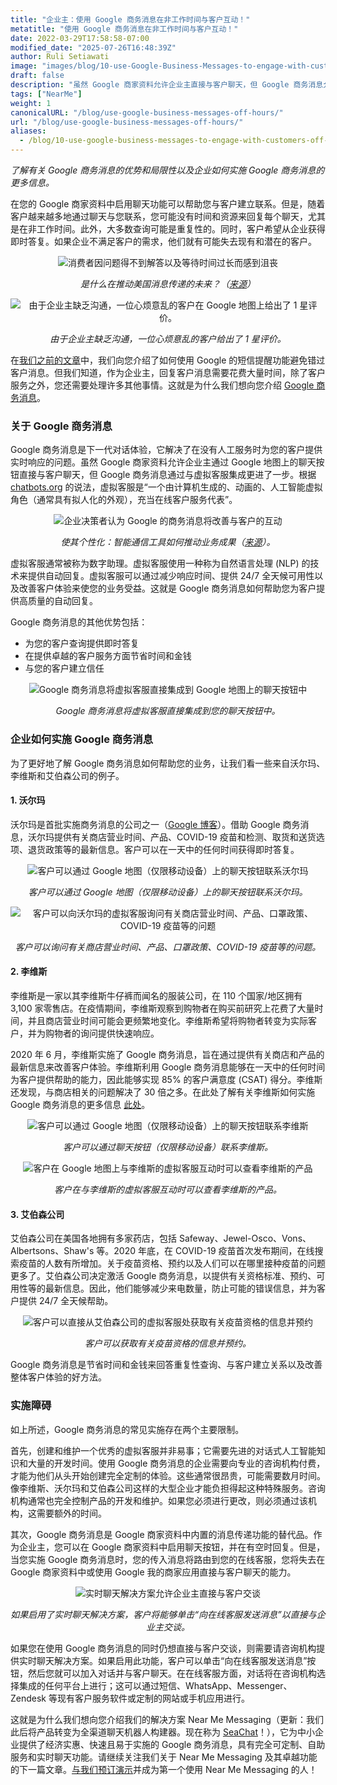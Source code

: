 ```yaml
---
title: "企业主：使用 Google 商务消息在非工作时间与客户互动！"
metatitle: "使用 Google 商务消息在非工作时间与客户互动！"
date: 2022-03-29T17:58:58-07:00
modified_date: "2025-07-26T16:48:39Z"
author: Ruli Setiawati
image: "images/blog/10-use-Google-Business-Messages-to-engage-with-customers-off-hours/thumbnail.png"
draft: false
description: "虽然 Google 商家资料允许企业主直接与客户聊天，但 Google 商务消息允许与虚拟客服集成。"
tags: ["NearMe"]
weight: 1
canonicalURL: "/blog/use-google-business-messages-off-hours/"
url: "/blog/use-google-business-messages-off-hours/"
aliases:
  - /blog/10-use-google-business-messages-to-engage-with-customers-off-hours/
---
```


*了解有关 Google 商务消息的优势和局限性以及企业如何实施 Google 商务消息的更多信息。*

在您的 Google 商家资料中启用聊天功能可以帮助您与客户建立联系。但是，随着客户越来越多地通过聊天与您联系，您可能没有时间和资源来回复每个聊天，尤其是在非工作时间。此外，大多数查询可能是重复性的。同时，客户希望从企业获得即时答复。如果企业不满足客户的需求，他们就有可能失去现有和潜在的客户。

<center>
<img src="/images/blog/10-use-Google-Business-Messages-to-engage-with-customers-off-hours/1-stats.png" alt="消费者因问题得不到解答以及等待时间过长而感到沮丧"/>

*是什么在推动美国消息传递的未来？（[来源](https://developers.google.com/business-communications/business-messages/files/us-business-messages-infographic.pdf)）*
</center>

<center>
<img src="/images/blog/10-use-Google-Business-Messages-to-engage-with-customers-off-hours/2-one_star.png" alt="由于企业主缺乏沟通，一位心烦意乱的客户在 Google 地图上给出了 1 星评价。"/>

*由于企业主缺乏沟通，一位心烦意乱的客户给出了 1 星评价。*
</center>

在[我们之前的文章](https://seasalt.ai/blog/9-enable-chat-on-google-maps/)中，我们向您介绍了如何使用 Google 的短信提醒功能避免错过客户消息。但我们知道，作为企业主，回复客户消息需要花费大量时间，除了客户服务之外，您还需要处理许多其他事情。这就是为什么我们想向您介绍 [Google 商务消息](https://businessmessages.google/)。

### 关于 Google 商务消息

Google 商务消息是下一代对话体验，它解决了在没有人工服务时为您的客户提供实时响应的问题。虽然 Google 商家资料允许企业主通过 Google 地图上的聊天按钮直接与客户聊天，但 Google 商务消息通过与虚拟客服集成更进了一步。根据 [chatbots.org](https://www.google.com/url?q=https://www.chatbots.org/virtual_agent/&sa=D&source=docs&ust=1648605707733291&usg=AOvVaw1v4dJFgDD-5SmpSNZBu3J6) 的说法，虚拟客服是“一个由计算机生成的、动画的、人工智能虚拟角色（通常具有拟人化的外观），充当在线客户服务代表”。

<center>
<img src="/images/blog/10-use-Google-Business-Messages-to-engage-with-customers-off-hours/3-stats.png" alt="企业决策者认为 Google 的商务消息将改善与客户的互动"/>

*使其个性化：智能通信工具如何推动业务成果（[来源](https://services.google.com/fh/files/misc/how_smart_communication_tools_drive_business_results.pdf)）。*
</center>

虚拟客服通常被称为数字助理。虚拟客服使用一种称为自然语言处理 (NLP) 的技术来提供自动回复。虚拟客服可以通过减少响应时间、提供 24/7 全天候可用性以及改善客户体验来使您的业务受益。这就是 Google 商务消息如何帮助您为客户提供高质量的自动回复。

Google 商务消息的其他优势包括：
- 为您的客户查询提供即时答复
- 在提供卓越的客户服务方面节省时间和金钱
- 与您的客户建立信任

<center>
<img src="/images/blog/10-use-Google-Business-Messages-to-engage-with-customers-off-hours/4-GBM_bridgepoint_runners.png" alt="Google 商务消息将虚拟客服直接集成到 Google 地图上的聊天按钮中"/>

*Google 商务消息将虚拟客服直接集成到您的聊天按钮中。*
</center>

### 企业如何实施 Google 商务消息

为了更好地了解 Google 商务消息如何帮助您的业务，让我们看一些来自沃尔玛、李维斯和艾伯森公司的例子。

#### 1. 沃尔玛

沃尔玛是首批实施商务消息的公司之一（[Google 博客](https://blog.google/products/maps/now-sending-business-messages-google-maps-and-search/)）。借助 Google 商务消息，沃尔玛提供有关商店营业时间、产品、COVID-19 疫苗和检测、取货和送货选项、退货政策等的最新信息。客户可以在一天中的任何时间获得即时答复。

<center>
<img src="/images/blog/10-use-Google-Business-Messages-to-engage-with-customers-off-hours/5-walmart_chat.png" alt="客户可以通过 Google 地图（仅限移动设备）上的聊天按钮联系沃尔玛"/>

*客户可以通过 Google 地图（仅限移动设备）上的聊天按钮联系沃尔玛。*
</center>

<center>
<img src="/images/blog/10-use-Google-Business-Messages-to-engage-with-customers-off-hours/6-walmart_va.png" alt="客户可以向沃尔玛的虚拟客服询问有关商店营业时间、产品、口罩政策、COVID-19 疫苗等的问题"/>

*客户可以询问有关商店营业时间、产品、口罩政策、COVID-19 疫苗等的问题。*
</center>

#### 2. 李维斯

李维斯是一家以其李维斯牛仔裤而闻名的服装公司，在 110 个国家/地区拥有 3,100 家零售店。在疫情期间，李维斯观察到购物者在购买前研究上花费了大量时间，并且商店营业时间可能会更频繁地变化。李维斯希望将购物者转变为实际客户，并为购物者的询问提供快速响应。

2020 年 6 月，李维斯实施了 Google 商务消息，旨在通过提供有关商店和产品的最新信息来改善客户体验。李维斯利用 Google 商务消息能够在一天中的任何时间为客户提供帮助的能力，因此能够实现 85% 的客户满意度 (CSAT) 得分。李维斯还发现，与商店相关的问题解决了 30 倍之多。在此处了解有关李维斯如何实施 Google 商务消息的更多信息 [此处](https://developers.google.com/business-communications/business-messages/files/levis-case-study.pdf)。

<center>
<img src="/images/blog/10-use-Google-Business-Messages-to-engage-with-customers-off-hours/7-levi_chat.png" alt="客户可以通过 Google 地图（仅限移动设备）上的聊天按钮联系李维斯"/>

*客户可以通过聊天按钮（仅限移动设备）联系李维斯。*
</center>

<center>
<img src="/images/blog/10-use-Google-Business-Messages-to-engage-with-customers-off-hours/8-levi_va.png" alt="客户在 Google 地图上与李维斯的虚拟客服互动时可以查看李维斯的产品"/>

*客户在与李维斯的虚拟客服互动时可以查看李维斯的产品。*
</center>

#### 3. 艾伯森公司

艾伯森公司在美国各地拥有多家药店，包括 Safeway、Jewel-Osco、Vons、Albertsons、Shaw's 等。2020 年底，在 COVID-19 疫苗首次发布期间，在线搜索疫苗的人数有所增加。关于疫苗资格、预约以及人们可以在哪里接种疫苗的问题更多了。艾伯森公司决定激活 Google 商务消息，以提供有关资格标准、预约、可用性等的最新信息。因此，他们能够减少来电数量，防止可能的错误信息，并为客户提供 24/7 全天候帮助。

<center>
<img src="/images/blog/10-use-Google-Business-Messages-to-engage-with-customers-off-hours/9-albertsons_chat.png" alt="客户可以直接从艾伯森公司的虚拟客服处获取有关疫苗资格的信息并预约"/>

*客户可以获取有关疫苗资格的信息并预约。*
</center>

Google 商务消息是节省时间和金钱来回答重复性查询、与客户建立关系以及改善整体客户体验的好方法。

### 实施障碍

如上所述，Google 商务消息的常见实施存在两个主要限制。

首先，创建和维护一个优秀的虚拟客服并非易事；它需要先进的对话式人工智能知识和大量的开发时间。使用 Google 商务消息的企业需要向专业的咨询机构付费，才能为他们从头开始创建完全定制的体验。这些通常很昂贵，可能需要数月时间。像李维斯、沃尔玛和艾伯森公司这样的大型企业才能负担得起这种特殊服务。咨询机构通常也完全控制产品的开发和维护。如果您必须进行更改，则必须通过该机构，这需要额外的时间。

其次，Google 商务消息是 Google 商家资料中内置的消息传递功能的替代品。作为企业主，您可以在 Google 商家资料中启用聊天按钮，并在有空时回复。但是，当您实施 Google 商务消息时，您的传入消息将路由到您的在线客服，您将失去在 Google 商家资料中或使用 Google 我的商家应用直接与客户聊天的能力。

<center>
<img src="/images/blog/10-use-Google-Business-Messages-to-engage-with-customers-off-hours/10-live_agent.png" alt="实时聊天解决方案允许企业主直接与客户交谈"/>

*如果启用了实时聊天解决方案，客户将能够单击“向在线客服发送消息”以直接与企业主交谈。*
</center>

如果您在使用 Google 商务消息的同时仍想直接与客户交谈，则需要请咨询机构提供实时聊天解决方案。如果启用此功能，客户可以单击“向在线客服发送消息”按钮，然后您就可以加入对话并与客户聊天。在在线客服方面，对话将在咨询机构选择集成的任何平台上进行；这可以通过短信、WhatsApp、Messenger、Zendesk 等现有客户服务软件或定制的网站或手机应用进行。

这就是为什么我们想向您介绍我们的解决方案 Near Me Messaging（更新：我们此后将产品转变为全渠道聊天机器人构建器。现在称为 [SeaChat](https://chat.seasalt.ai/?utm_source=blog)！），它为中小企业提供了经济实惠、快速且易于实施的 Google 商务消息，具有完全可定制、自助服务和实时聊天功能。请继续关注我们关于 Near Me Messaging 及其卓越功能的下一篇文章。[与我们预订演示](https://meetings.hubspot.com/seasalt-ai/seasalt-meeting)并成为第一个使用 Near Me Messaging 的人！
